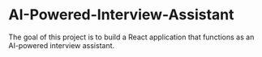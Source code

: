 # AI-Powered-Interview-Assistant
The goal of this project is to build a React application that functions as an AI-powered interview assistant.
